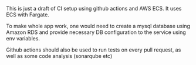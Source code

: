 This is just a draft of CI setup using github actions and AWS ECS. It uses ECS with Fargate.

To make whole app work, one would need to create a mysql database using Amazon RDS and provide necessary 
DB configuration to the service using env variables. 

Github actions should also be used to run tests on every pull request, as well as some code analysis (sonarqube etc)
